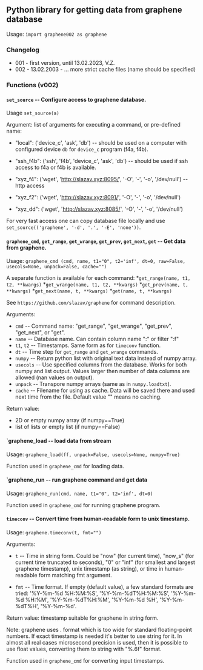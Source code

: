 ## Python library for getting data from graphene database

Usage: `import graphene002 as graphene`

### Changelog

* 001 - first version, until 13.02.2023, V.Z.
* 002 - 13.02.2003 - ...
        more strict cache files (name should be specified)

### Functions (v002)

#### `set_source` -- Configure access to graphene database.

Usage `set_source(a)`

Argument: list of arguments for executing a command, or pre-defined name:

* "local":   ('device_c', 'ask', 'db') -- should be used on a computer with
configured device `db` for `device_c` program (f4a, f4b).

* "ssh_f4b": ('ssh', 'f4b', 'device_c', 'ask', 'db') -- should be used if ssh access
to f4a or f4b is available.

* "xyz_f4":  ('wget', 'http://slazav.xyz:8095/', '-O', '-', '-o', '/dev/null') -- http access
* "xyz_f2":  ('wget', 'http://slazav.xyz:8091/', '-O', '-', '-o', '/dev/null')
* "xyz_dd":  ('wget', 'http://slazav.xyz:8085/', '-O', '-', '-o', '/dev/null')

For very fast access one can copy database file locally and use
`set_source(('graphene', '-d', '.', '-E', 'none'))`.


#### `graphene_cmd`, `get_range`, `get_wrange`, `get_prev`, `get_next`, `get` -- Get data from graphene.

Usage: `graphene_cmd (cmd, name, t1="0", t2='inf', dt=0, raw=False, usecols=None, unpack=False, cache="")`

A separate function is available for each command:
*`get_range(name, t1, t2, **kwargs)`
*`get_wrange(name, t1, t2, **kwargs)`
*`get_prev(name, t, **kwargs)`
*`get_next(name, t, **kwargs)`
*`get(name, t, **kwargs)`

See `https://github.com/slazav/graphene` for command description.

Arguments:

* `cmd` -- Command name: "get_range", "get_wrange", "get_prev", "get_next", or "get".
* `name` -- Database name. Can contain column name "<name>:<n>" or filter "<name>:f<n>"
* `t1`, `t2` -- Timestamps. Same form as for `timeconv` function.
* `dt` -- Time step for `get_range` and `get_wrange` commands.
* `numpy` -- Return python list with original text data instead of numpy array.
* `usecols` -- Use specified columns from the database. Works for both numpy and list output.
   Values larger then number of data columns are allowed (nan values on output).
* `unpack` -- Transpore numpy arrays (same as in `numpy.loadtxt`).
* `cache` -- Filename for using as cache. Data will be saved there and used next time from the file.
Default value "" means no caching.

Return value:

* 2D or empty numpy array (if numpy==True)
* list of lists or empty list (if numpy==False)

#### `graphene_load -- load data from stream

Usage: `graphene_load(ff, unpack=False, usecols=None, numpy=True)`

Function used in `graphene_cmd` for loading data.

#### `graphene_run -- run graphene command and get data

Usage: `graphene_run(cmd, name, t1="0", t2='inf', dt=0)`

Function used in `graphene_cmd` for running graphene program.

#### `timeconv` -- Convert time from human-readable form to unix timestamp.

Usage: `graphene.timeconv(t, fmt="")`

Arguments:

* `t` -- Time in string form. Could be "now" (for current time), "now_s"
(for current time truncated to seconds), "0" or "inf" (for smallest and
largest graphene timestamp), unix timestamp (as string), or time in
human-readable form matching fmt argument.

* `fmt` -- Time format. If empty (default value), a few standard formats
are tried: '%Y-%m-%d %H:%M:%S', '%Y-%m-%dT%H:%M:%S', '%Y-%m-%d %H:%M',
'%Y-%m-%dT%H:%M', '%Y-%m-%d %H', '%Y-%m-%dT%H', '%Y-%m-%d'.

Return value: timestamp suitable for graphene in string form.

Note: graphene uses <seconds>.<nanoseconds> format which is too wide
for standard floating-point numbers. If exact timestamp is needed it's
better to use string for it. In almost all real cases microsecond precision
is used, then it is possible to use float values, converting them to string
with "%.6f" format.

Function used in `graphene_cmd` for converting input timestamps.

